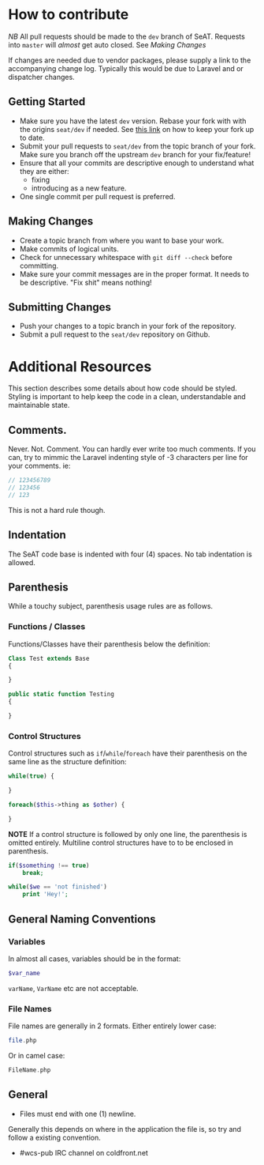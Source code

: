 # How to contribute

*NB* All pull requests should be made to the `dev` branch of SeAT. Requests into `master` will _almost_ get auto closed. See *Making Changes*

If changes are needed due to vendor packages, please supply a link to the accompanying change log. Typically this would be due to Laravel and or dispatcher changes.

## Getting Started

* Make sure you have the latest `dev` version. Rebase your fork with with the origins `seat/dev` if needed. See [this link](http://stackoverflow.com/questions/3903817/pull-new-updates-from-original-github-repository-into-forked-github-repository) on how to keep your fork up to date.
* Submit your pull requests to `seat/dev` from the topic branch of your fork. Make sure you branch off the upstream `dev` branch for your fix/feature!
* Ensure that all your commits are descriptive enough to understand what they are either:
    * fixing
    * introducing as a new feature.
* One single commit per pull request is preferred.

## Making Changes

* Create a topic branch from where you want to base your work.
* Make commits of logical units.
* Check for unnecessary whitespace with `git diff --check` before committing.
* Make sure your commit messages are in the proper format. It needs to be descriptive. "Fix shit" means nothing!

## Submitting Changes

* Push your changes to a topic branch in your fork of the repository.
* Submit a pull request to the `seat/dev` repository on Github.

# Additional Resources

This section describes some details about how code should be styled. Styling is important to help keep the code in a clean, understandable and maintainable state.

## Comments.

Never. Not. Comment. You can hardly ever write too much comments. If you can, try to mimmic the Laravel indenting style of -3 characters per line for your comments. ie:

```php
// 123456789
// 123456
// 123
```

This is not a hard rule though.

## Indentation

The SeAT code base is indented with four (4) spaces. No tab indentation is allowed.

## Parenthesis

While a touchy subject, parenthesis usage rules are as follows.

### Functions / Classes
Functions/Classes have their parenthesis below the definition:

```php
Class Test extends Base
{

}
```

```php
public static function Testing
{

}
```

### Control Structures

Control structures such as `if`/`while`/`foreach` have their parenthesis on the same line as the structure definition:

```php
while(true) {

}
```

```php
foreach($this->thing as $other) {

}
```

**NOTE** If a control structure is followed by only one line, the parenthesis is omitted entirely. Multiline control structures have to to be enclosed in parenthesis.

```php
if($something !== true)
    break;
```

```php
while($we == 'not finished')
    print 'Hey!';

```

## General Naming Conventions

### Variables

In almost all cases, variables should be in the format:

```php
$var_name
```

`varName`, `VarName` etc are not acceptable.

### File Names

File names are generally in 2 formats. Either entirely lower case:

```php
file.php
```

Or in camel case:

```php
FileName.php
```

## General

- Files must end with one (1) newline.

Generally this depends on where in the application the file is, so try and follow a existing convention.

* #wcs-pub IRC channel on coldfront.net
